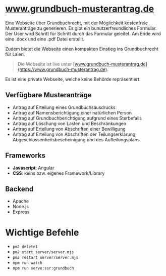 # www.grundbuch-musterantrag.de

Eine Webseite über Grundbuchrecht, mit der Möglichkeit kostenfreie Musteranträge zu generieren.
Es gibt ein bunutzerfreundliches Formular. Der User wird Schritt für Schritt durch das Formular geleitet. Am Ende wird eine .docx und eine .pdf Datei erstellt.

Zudem bietet die Webseite einen kompakten Einstieg ins Grundbuchrecht für Laien.

> Die Webseite ist live unter [www.grundbuch-musterantrag.de](https://www.grundbuch-musterantrag.de).

Es ist eine private Webseite, welche keine Behörde repräsentiert.

## Verfügbare Musteranträge

- Antrag auf Erteilung eines Grundbuchsausdrucks
- Antrag auf Namensberichtigung einer natürlichen Person
- Antrag auf Grundbuchberichtigung aufgrund eines Sterbefalls
- Antrag auf Löschung von Lasten und Beschränkungen
- Antrag auf Erteilung von Abschriften einer Bewilligung
- Antrag auf Erteilung von Abschriften der Teilungserklärung, Abgeschlossenheitsbescheinigung und des Aufteilungsplans

## Frameworks

- **Javascript**: Angular
- **CSS**: keins bzw. eigenes Framework/Library

## Backend

- Apache
- Node.js
- Express

# Wichtige Befehle

- `pm2 delete1`
- `pm2 start server/server.mjs`
- `pm2 restart server/server.mjs`
- `npm run watch`
- `npm run serve:ssr:grundbuch`
